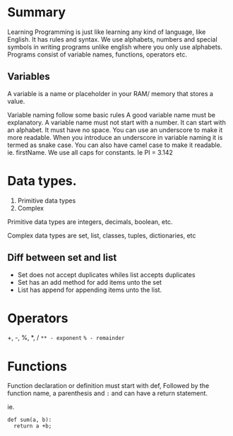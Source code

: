 # Summary

Learning Programming is just like learning any kind of language, like English. It has rules and syntax.
We use alphabets, numbers and special symbols in writing programs unlike english where you only use alphabets.
Programs consist of variable names, functions, operators etc.

## Variables
A variable is a name or placeholder in your RAM/ memory that stores a value.

Variable naming follow some basic rules
A good variable name must be explanatory.
A variable name must not start with a number.
It can start with an alphabet.
It must have no space. You can use an underscore to make it more readable.
When you introduce an underscore in variable naming it is termed as snake case. You can also have camel case to make it readable. ie. firstName.
We use all caps for constants. Ie PI = 3.142

# Data types. 
1. Primitive data types
2. Complex 

Primitive data types are integers, decimals, boolean, etc.

Complex data types are set, list, classes, tuples, dictionaries, etc

## Diff between set and list
- Set does not accept duplicates whiles list accepts duplicates
- Set has an add method for add items unto the set
- List has append for appending items unto the list.

# Operators 

+, -, %, *, /
`** - exponent`
`% - remainder`




# Functions
Function declaration or definition must start with 
def, Followed by the function name, a parenthesis and `:` and can have a return statement.

ie.

```
def sum(a, b):
  return a +b;
```
